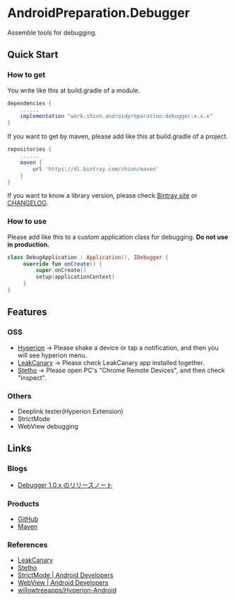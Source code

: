 # AndroidPreparation.Debugger
Assemble tools for debugging.

## Quick Start
### How to get
You write like this at build.gradle of a module.

``` gradle
dependencies {
    ......
    implementation "work.shion.androidpreparation:debugger:x.x.x"
}
```

If you want to get by maven, please add like this at build.gradle of a project.

``` gradle
repositories {
    ......
    maven {
        url 'https://dl.bintray.com/shion/maven'
    }
}
```

If you want to know a library version, please check [Bintray site][maven_debugger] or [CHANGELOG](./CHANGELOG.md).

### How to use
Please add like this to a custom application class for debugging.
**Do not use in production.**

``` kotlin
class DebugApplication : Application(), IDebugger {
     override fun onCreate() {
         super.onCreate()
         setup(applicationContext)
     }
}
```



## Features
### OSS
* [Hyperion]
→ Please shake a device or tap a notification, and then you will see hyperion menu.
* [LeakCanary]
→ Please check LeakCanary app installed together.
* [Stetho]
→ Please open PC's "Chrome Remote Devices", and then check "inspect".

### Others
* Deeplink tester(Hyperion Extension)
* StrictMode
* WebView debugging



## Links
### Blogs
* [Debugger 1.0.x のリリースノート](https://mokumokulog.netlify.com/tech/20200418061320)

### Products
* [GitHub][gh_debugger]
* [Maven][maven_debugger]

### References
* [LeakCanary]
* [Stetho]
* [StrictMode | Android Developers](https://developer.android.com/reference/android/os/StrictMode.html)
* [WebView | Android Developers](https://developer.android.com/reference/android/webkit/WebView)
* [willowtreeapps/Hyperion-Android][Hyperion]



[gh_debugger]: https://github.com/TentaShion/AndroidPreparation/blob/master/debugger
[Hyperion]: https://github.com/willowtreeapps/Hyperion-Android
[LeakCanary]: https://square.github.io/leakcanary/
[maven_debugger]: https://bintray.com/shion/maven/work.shion.androidpreparation.debugger
[Stetho]: https://facebook.github.io/stetho/

